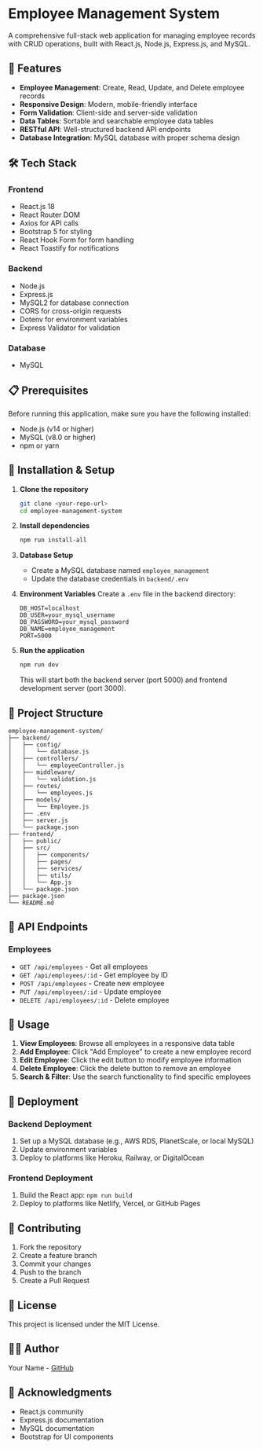# Employee Management System

A comprehensive full-stack web application for managing employee records with CRUD operations, built with React.js, Node.js, Express.js, and MySQL.

## 🚀 Features

- **Employee Management**: Create, Read, Update, and Delete employee records
- **Responsive Design**: Modern, mobile-friendly interface
- **Form Validation**: Client-side and server-side validation
- **Data Tables**: Sortable and searchable employee data tables
- **RESTful API**: Well-structured backend API endpoints
- **Database Integration**: MySQL database with proper schema design

## 🛠️ Tech Stack

### Frontend
- React.js 18
- React Router DOM
- Axios for API calls
- Bootstrap 5 for styling
- React Hook Form for form handling
- React Toastify for notifications

### Backend
- Node.js
- Express.js
- MySQL2 for database connection
- CORS for cross-origin requests
- Dotenv for environment variables
- Express Validator for validation

### Database
- MySQL

## 📋 Prerequisites

Before running this application, make sure you have the following installed:

- Node.js (v14 or higher)
- MySQL (v8.0 or higher)
- npm or yarn

## 🚀 Installation & Setup

1. **Clone the repository**
   ```bash
   git clone <your-repo-url>
   cd employee-management-system
   ```

2. **Install dependencies**
   ```bash
   npm run install-all
   ```

3. **Database Setup**
   - Create a MySQL database named `employee_management`
   - Update the database credentials in `backend/.env`

4. **Environment Variables**
   Create a `.env` file in the backend directory:
   ```env
   DB_HOST=localhost
   DB_USER=your_mysql_username
   DB_PASSWORD=your_mysql_password
   DB_NAME=employee_management
   PORT=5000
   ```

5. **Run the application**
   ```bash
   npm run dev
   ```

   This will start both the backend server (port 5000) and frontend development server (port 3000).

## 📁 Project Structure

```
employee-management-system/
├── backend/
│   ├── config/
│   │   └── database.js
│   ├── controllers/
│   │   └── employeeController.js
│   ├── middleware/
│   │   └── validation.js
│   ├── routes/
│   │   └── employees.js
│   ├── models/
│   │   └── Employee.js
│   ├── .env
│   ├── server.js
│   └── package.json
├── frontend/
│   ├── public/
│   ├── src/
│   │   ├── components/
│   │   ├── pages/
│   │   ├── services/
│   │   ├── utils/
│   │   └── App.js
│   └── package.json
├── package.json
└── README.md
```

## 🔧 API Endpoints

### Employees
- `GET /api/employees` - Get all employees
- `GET /api/employees/:id` - Get employee by ID
- `POST /api/employees` - Create new employee
- `PUT /api/employees/:id` - Update employee
- `DELETE /api/employees/:id` - Delete employee

## 🎯 Usage

1. **View Employees**: Browse all employees in a responsive data table
2. **Add Employee**: Click "Add Employee" to create a new employee record
3. **Edit Employee**: Click the edit button to modify employee information
4. **Delete Employee**: Click the delete button to remove an employee
5. **Search & Filter**: Use the search functionality to find specific employees

## 🚀 Deployment

### Backend Deployment
1. Set up a MySQL database (e.g., AWS RDS, PlanetScale, or local MySQL)
2. Update environment variables
3. Deploy to platforms like Heroku, Railway, or DigitalOcean

### Frontend Deployment
1. Build the React app: `npm run build`
2. Deploy to platforms like Netlify, Vercel, or GitHub Pages

## 🤝 Contributing

1. Fork the repository
2. Create a feature branch
3. Commit your changes
4. Push to the branch
5. Create a Pull Request

## 📄 License

This project is licensed under the MIT License.

## 👨‍💻 Author

Your Name - [GitHub](https://github.com/yourusername)

## 🙏 Acknowledgments

- React.js community
- Express.js documentation
- MySQL documentation
- Bootstrap for UI components


